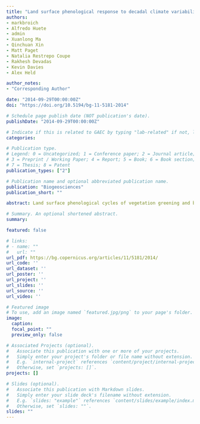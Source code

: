 ```yaml
---
title: "Land surface phenological response to decadal climate variability across Australia using satellite remote sensing"
authors:
- markbroich
- Alfredo Huete 
- admin
- Xuanlong Ma 
- Qinchuan Xin
- Matt Paget 
- Natalia Restrepo Coupe 
- Rakhesh Devadas 
- Kevin Davies
- Alex Held

author_notes:
- "Corresponding Author"

date: "2014-09-29T00:00:00Z"
doi: "https://doi.org/10.5194/bg-11-5181-2014"

# Schedule page publish date (NOT publication's date).
publishDate: "2014-09-29T00:00:00Z"

# Indicate if this is related to GAEC by typing "lab-related" if not, leave blank
categories:

# Publication type.
# Legend: 0 = Uncategorized; 1 = Conference paper; 2 = Journal article;
# 3 = Preprint / Working Paper; 4 = Report; 5 = Book; 6 = Book section;
# 7 = Thesis; 8 = Patent
publication_types: ["2"]

# Publication name and optional abbreviated publication name.
publication: "Biogeosciences"
publication_short: ""

abstract: Land surface phenological cycles of vegetation greening and browning are influenced by variability in climatic forcing. Quantitative spatial information on phenological cycles and their variability is important for agricultural applications, wildfire fuel accumulation, land management, land surface modeling, and climate change studies. Most phenology studies have focused on temperature-driven Northern Hemisphere systems, where phenology shows annually recurring patterns. However, precipitation-driven non-annual phenology of arid and semi-arid systems (i.e., drylands) received much less attention, despite the fact that they cover more than 30% of the global land surface. Here, we focused on Australia, a continent with one of the most variable rainfall climates in the world and vast areas of dryland systems, where a detailed phenological investigation and a characterization of the relationship between phenology and climate variability are missing. To fill this knowledge gap, we developed an algorithm to characterize phenological cycles, and analyzed geographic and climate-driven variability in phenology from 2000 to 2013, which included extreme drought and wet years. We linked derived phenological metrics to rainfall and the Southern Oscillation Index (SOI). We conducted a continent-wide investigation and a more detailed investigation over the Murray–Darling Basin (MDB), the primary agricultural area and largest river catchment of Australia. Results showed high inter- and intra-annual variability in phenological cycles across Australia. The peak of phenological cycles occurred not only during the austral summer, but also at any time of the year, and their timing varied by more than a month in the interior of the continent. The magnitude of the phenological cycle peak and the integrated greenness were most significantly correlated with monthly SOI within the preceding 12 months. Correlation patterns occurred primarily over northeastern Australia and within the MDB, predominantly over natural land cover and particularly in floodplain and wetland areas. Integrated greenness of the phenological cycles (surrogate of vegetation productivity) showed positive anomalies of more than 2 standard deviations over most of eastern Australia in 2009–2010, which coincided with the transition from the El Niño-induced decadal droughts to flooding caused by La Niña.

# Summary. An optional shortened abstract.
summary: 

featured: false

# links:
# - name: ""
#   url: ""
url_pdf: https://bg.copernicus.org/articles/11/5181/2014/
url_code: ''
url_dataset: ''
url_poster: ''
url_project: ''
url_slides: ''
url_source: ''
url_video: ''

# Featured image
# To use, add an image named `featured.jpg/png` to your page's folder. 
image:
  caption: 
  focal_point: ""
  preview_only: false

# Associated Projects (optional).
#   Associate this publication with one or more of your projects.
#   Simply enter your project's folder or file name without extension.
#   E.g. `internal-project` references `content/project/internal-project/index.md`.
#   Otherwise, set `projects: []`.
projects: []

# Slides (optional).
#   Associate this publication with Markdown slides.
#   Simply enter your slide deck's filename without extension.
#   E.g. `slides: "example"` references `content/slides/example/index.md`.
#   Otherwise, set `slides: ""`.
slides: ""
---
```



